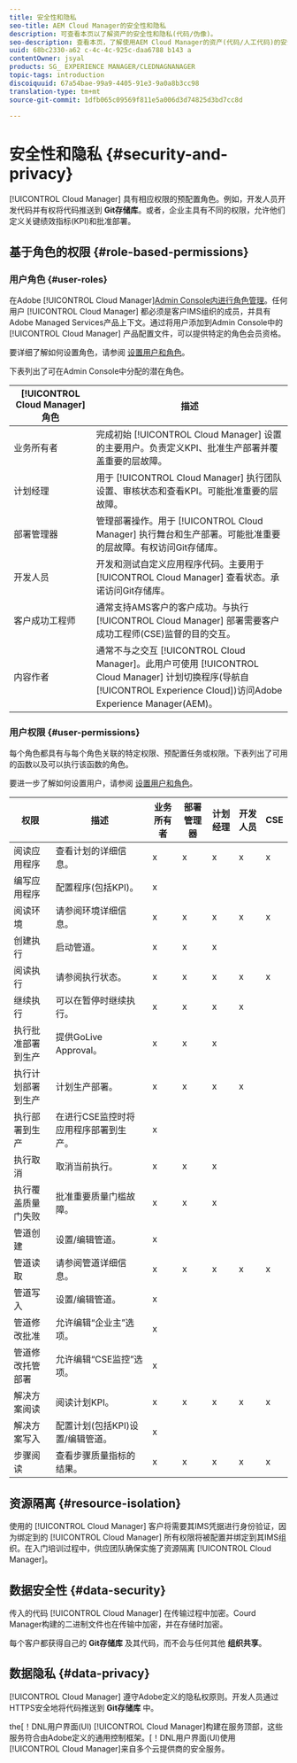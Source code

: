```yaml
---
title: 安全性和隐私
seo-title: AEM Cloud Manager的安全性和隐私
description: 可查看本页以了解资产的安全性和隐私(代码/伪像)。
seo-description: 查看本页，了解使用AEM Cloud Manager的资产(代码/人工代码)的安全性和隐私。
uuid: 68bc2330-a62 c-4c-4c-925c-daa6788 b143 a
contentOwner: jsyal
products: SG_ EXPERIENCE MANAGER/CLEDNAGNANAGER
topic-tags: introduction
discoiquuid: 67a54bae-99a9-4405-91e3-9a0a8b3cc98
translation-type: tm+mt
source-git-commit: 1dfb065c09569f811e5a006d3d74825d3bd7cc8d

---
```



# 安全性和隐私 {#security-and-privacy}

[!UICONTROL Cloud Manager] 具有相应权限的预配置角色。例如，开发人员开发代码并有权将代码推送到 **Git存储库**。或者，企业主具有不同的权限，允许他们定义关键绩效指标(KPI)和批准部署。

## 基于角色的权限 {#role-based-permissions}

### 用户角色 {#user-roles}

在Adobe [!UICONTROL Cloud Manager][Admin Console内进行角色管理](https://helpx.adobe.com/enterprise/using/admin-console.html)。任何用户 [!UICONTROL Cloud Manager] 都必须是客户IMS组织的成员，并具有Adobe Managed Services产品上下文。通过将用户添加到Admin Console中的 [!UICONTROL Cloud Manager] 产品配置文件，可以提供特定的角色会员资格。

要详细了解如何设置角色，请参阅 [设置用户和角色](setting-up-users-and-roles.md)。

下表列出了可在Admin Console中分配的潜在角色。

| **[!UICONTROL Cloud Manager]角色** | **描述** |
|---|---|
| 业务所有者 | 完成初始 [!UICONTROL Cloud Manager] 设置的主要用户。负责定义KPI、批准生产部署并覆盖重要的层故障。 |
| 计划经理 | 用于 [!UICONTROL Cloud Manager] 执行团队设置、审核状态和查看KPI。可能批准重要的层故障。 |
| 部署管理器 | 管理部署操作。用于 [!UICONTROL Cloud Manager] 执行舞台和生产部署。可能批准重要的层故障。有权访问Git存储库。 |
| 开发人员 | 开发和测试自定义应用程序代码。主要用于 [!UICONTROL Cloud Manager] 查看状态。承诺访问Git存储库。 |
| 客户成功工程师 | 通常支持AMS客户的客户成功。与执行 [!UICONTROL Cloud Manager] 部署需要客户成功工程师(CSE)监督的目的交互。 |
| 内容作者 | 通常不与之交互 [!UICONTROL Cloud Manager]。此用户可使用 [!UICONTROL Cloud Manager] 计划切换程序(导航自 [!UICONTROL Experience Cloud])访问Adobe Experience Manager(AEM)。 |

### 用户权限 {#user-permissions}

每个角色都具有与每个角色关联的特定权限、预配置任务或权限。下表列出了可用的函数以及可以执行该函数的角色。

要进一步了解如何设置用户，请参阅 [设置用户和角色](setting-up-users-and-roles.md)。

| 权限 | 描述 | 业务所有者 | 部署管理器 | 计划经理 | 开发人员 | CSE |
|--- |--- |--- |--- |--- |--- |--- |
| 阅读应用程序 | 查看计划的详细信息。 | x | x | x | x | x |
| 编写应用程序 | 配置程序(包括KPI)。 | x |
| 阅读环境 | 请参阅环境详细信息。 | x | x | x | x | x |
| 创建执行 | 启动管道。 | x | x | x |
| 阅读执行 | 请参阅执行状态。 | x | x | x | x | x |
| 继续执行 | 可以在暂停时继续执行。 | x | x | x | x |
| 执行批准部署到生产 | 提供GoLive Approval。 | x | x | x |
| 执行计划部署到生产 | 计划生产部署。 | x | x | x | x |
| 执行部署到生产 | 在进行CSE监控时将应用程序部署到生产。 | x |
| 执行取消 | 取消当前执行。 | x | x | x |
| 执行覆盖质量门失败 | 批准重要质量门槛故障。 | x | x | x |
| 管道创建 | 设置/编辑管道。 | x |
| 管道读取 | 请参阅管道详细信息。 | x | x | x | x | x |
| 管道写入 | 设置/编辑管道。 | x |
| 管道修改批准 | 允许编辑“企业主”选项。 | x |
| 管道修改托管部署 | 允许编辑“CSE监控”选项。 | x |
| 解决方案阅读 | 阅读计划KPI。 | x | x | x | x | x |
| 解决方案写入 | 配置计划(包括KPI)设置/编辑管道。 | x |
| 步骤阅读 | 查看步骤质量指标的结果。 | x | x | x | x | x |

## 资源隔离 {#resource-isolation}

使用的 [!UICONTROL Cloud Manager] 客户将需要其IMS凭据进行身份验证，因为绑定到的 [!UICONTROL Cloud Manager] 所有权限将被配置并绑定到其IMS组织。在入门培训过程中，供应团队确保实施了资源隔离 [!UICONTROL Cloud Manager]。

## 数据安全性 {#data-security}

传入的代码 [!UICONTROL Cloud Manager] 在传输过程中加密。Courd Manager构建的二进制文件也在传输中加密，并在存储时加密。

每个客户都获得自己的 **Git存储库** 及其代码，而不会与任何其他 **组织共享**。

## 数据隐私 {#data-privacy}

[!UICONTROL Cloud Manager] 遵守Adobe定义的隐私权原则。开发人员通过HTTPS安全地将代码推送到 **Git存储库** 中。

the[！DNL用户界面(UI) [!UICONTROL Cloud Manager]构建在服务顶部，这些服务符合由Adobe定义的通用控制框架。[！DNL用户界面(UI)使用 [!UICONTROL Cloud Manager]来自多个云提供商的安全服务。

